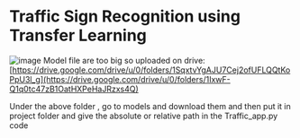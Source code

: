 # Traffic Sign Recognition using Transfer Learning
![image](https://user-images.githubusercontent.com/84613393/236693015-8b53b736-1ac3-4128-ab57-88f394afce41.svg)
Model file are too big so uploaded on drive: [https://drive.google.com/drive/u/0/folders/1SqxtvYgAJU7Cej2ofUFLQQtKoPpU3l_g](https://drive.google.com/drive/u/0/folders/1IxwF-Q1q0tc47zB1OatHXPeHaJRzxs4Q) 

Under the above folder , go to models and download them and then put it in project folder and give the absolute or relative path in the Traffic_app.py code 
